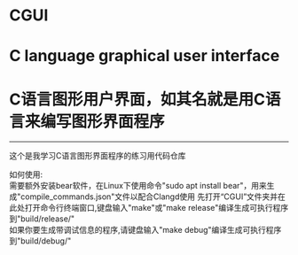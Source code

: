 # CGUI 
# C language graphical user interface
# C语言图形用户界面，如其名就是用C语言来编写图形界面程序
___________________________________________________
这个是我学习C语言图形界面程序的练习用代码仓库

如何使用:  
需要额外安装bear软件，在Linux下使用命令"sudo apt install bear"，用来生成"compile_commands.json"文件以配合Clangd使用
先打开“CGUI”文件夹并在此处打开命令行终端窗口,键盘输入"make"或"make release"编译生成可执行程序到"build/release/"     
如果你要生成带调试信息的程序,请键盘输入"make debug"编译生成可执行程序到"build/debug/"
